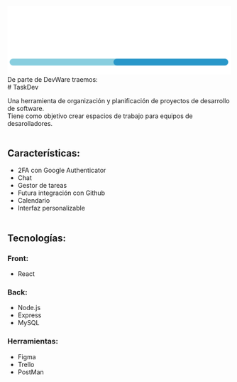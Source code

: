 <img src="src/img/devware_logo.png" alt="DaveWare logo">
De parte de DevWare traemos:<br>
# TaskDev

Una herramienta de organización y planificación de proyectos de desarrollo de software.<br> 
Tiene como objetivo crear espacios de trabajo para equipos de desarolladores.<br><br>

## Características:
- 2FA con Google Authenticator
- Chat
- Gestor de tareas
- Futura integración con Github
- Calendario
- Interfaz personalizable
<br><br>

## Tecnologías:
### Front:
- React
### Back:
- Node.js
- Express
- MySQL
### Herramientas:
- Figma
- Trello
- PostMan
